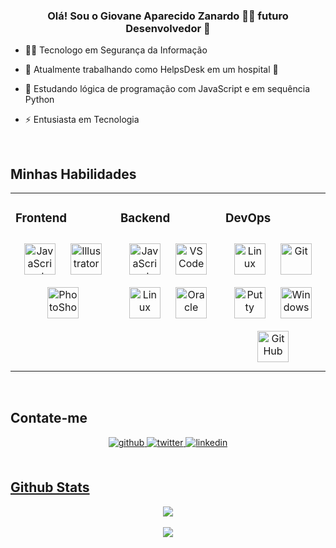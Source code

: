 ### <div align="center">Olá! Sou o Giovane Aparecido Zanardo 👨‍💻 futuro Desenvolvedor 🚀</div>  

- 👨‍🎓 Tecnologo em Segurança da Informação

- 🔭 Atualmente trabalhando como HelpsDesk em um hospital 🏥
  

- 🌱 Estudando lógica de programação com JavaScript e em sequência Python 


- ⚡ Entusiasta em Tecnologia

<br/>  

## Minhas Habilidades
<table><tr><td valign="top" width="33%">

### Frontend  
<div align="center">
<img style="margin: 10px" src="https://profilinator.rishav.dev/skills-assets/javascript-original.svg" alt="JavaScript" height="50" />  
<img style="margin: 10px" src="https://profilinator.rishav.dev/skills-assets/adobe_illustrator-icon.svg" alt="Illustrator" height="50" /> 
<img style="margin: 10px" src="https://cdn.jsdelivr.net/gh/devicons/devicon/icons/photoshop/photoshop-plain.svg" alt="PhotoShop" height="50" />
       
</div></td><td valign="top" width="33%">

### Backend  
<div align="center">  
<img style="margin: 10px" src="https://profilinator.rishav.dev/skills-assets/javascript-original.svg" alt="JavaScript" height="50" />  
<img style="margin: 10px" src="https://cdn.jsdelivr.net/gh/devicons/devicon/icons/vscode/vscode-original-wordmark.svg" alt="VSCode" height="50" />
<img style="margin: 10px" src="https://profilinator.rishav.dev/skills-assets/linux-original.svg" alt="Linux" height="50" />  
 
<img style="margin: 10px" src="https://cdn.jsdelivr.net/gh/devicons/devicon/icons/oracle/oracle-original.svg" alt="Oracle" height="50" /> 
</div></td><td valign="top" width="33%">

### DevOps  
<div align="center">  
<img style="margin: 10px" src="https://profilinator.rishav.dev/skills-assets/linux-original.svg" alt="Linux" height="50" />  
<img style="margin: 10px" src="https://profilinator.rishav.dev/skills-assets/git-scm-icon.svg" alt="Git" height="50" /> 
<img style="margin: 10px" src="https://cdn.jsdelivr.net/gh/devicons/devicon/icons/putty/putty-original.svg" alt="Putty" height="50" />
<img style="margin: 10px" src="https://cdn.jsdelivr.net/gh/devicons/devicon/icons/windows8/windows8-original.svg" alt="Windows" height="50" />
<img style="margin: 10px" src="https://cdn.jsdelivr.net/gh/devicons/devicon/icons/github/github-original.svg" alt="GitHub" height="50" />      
</div></td></tr></table>  

<br/>  

## Contate-me  
<div align="center">
<a href="https://github.com/giovanezanardo0" target="_blank">
<img src=https://img.shields.io/badge/github-%2324292e.svg?&style=for-the-badge&logo=github&logoColor=white alt=github style="margin-bottom: 5px;" />
</a>
<a href="https://twitter.com/gzanardotech" target="_blank">
<img src=https://img.shields.io/badge/twitter-%2300acee.svg?&style=for-the-badge&logo=twitter&logoColor=white alt=twitter style="margin-bottom: 5px;" />
</a>
<a href="https://linkedin.com/in/giovanezanardo" target="_blank">
<img src=https://img.shields.io/badge/linkedin-%231E77B5.svg?&style=for-the-badge&logo=linkedin&logoColor=white alt=linkedin style="margin-bottom: 5px;" />
</div>  
 
<br/>  

## Github Stats  
<div align="center"><img src="https://github-readme-stats.vercel.app/api?username=giovanezanardo0&show_icons=true&count_private=true" align="center" /></div>  




<br/>  

<div align="center">
<img src="https://komarev.com/ghpvc/?username=giovanezanardo0&&style=flat-square" align="center" />
</div>  

<br />
<!--
---- 
<div align="center">Generated using <a href="https://profilinator.rishav.dev/" target="_blank">Github Profilinator</a></div>  -->
